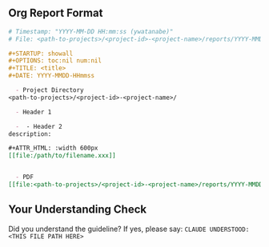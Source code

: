 <!-- ---
!-- Timestamp: 2025-05-17 07:14:33
!-- Author: ywatanabe
!-- File: /ssh:ywatanabe@sp:/home/ywatanabe/.dotfiles/.claude/to_claude/guidelines/guidelines_reporting_rules.md
!-- --- -->

## Org Report Format

```org
# Timestamp: "YYYY-MM-DD HH:mm:ss (ywatanabe)"
# File: <path-to-projects>/<project-id>-<project-name>/reports/YYYY-MMDD-HHmmss-<title>-report.org

#+STARTUP: showall
#+OPTIONS: toc:nil num:nil
#+TITLE: <title>
#+DATE: YYYY-MMDD-HHmmss

  - Project Directory
<path-to-projects>/<project-id>-<project-name>/

  - Header 1

  -  - Header 2
description:

#+ATTR_HTML: :width 600px
[[file:/path/to/filename.xxx]]


  - PDF
[[file:<path-to-projects>/<project-id>-<project-name>/reports/YYYY-MMDD-HHmmss-<title>/report.pdf]]
```

## Your Understanding Check
Did you understand the guideline? If yes, please say:
`CLAUDE UNDERSTOOD: <THIS FILE PATH HERE>`

<!-- EOF -->